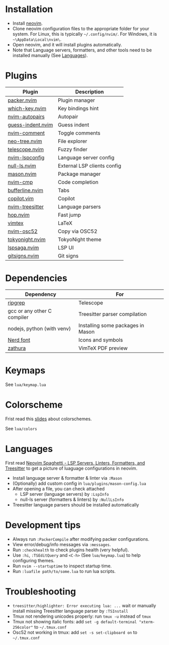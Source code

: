 # Installation

- Install [neovim](https://neovim.io/).
- Clone neovim configuration files to the appropriate folder for your system. For Linux, this is typically `~/.config/nvim/`. For Windows, it is `~\AppData\Local\nvim\`.
- Open neovim, and it will install plugins automatically.
- Note that Language servers, formatters, and other tools need to be installed manually (See [Languages](#Languages)).

# Plugins

| Plugin                                                                | Description                 |
| --------------------------------------------------------------------- | --------------------------- |
| [packer.nvim](https://github.com/wbthomason/packer.nvim)              | Plugin manager              |
| [which-key.nvim](https://github.com/folke/which-key.nvim)             | Key bindings hint           |
| [nvim-autopairs](https://github.com/windwp/nvim-autopairs)            | Autopair                    |
| [guess-indent.nvim](https://github.com/nmac427/guess-indent.nvim)     | Guess indent                |
| [nvim-comment](https://github.com/terrortylor/nvim-comment)           | Toggle comments             |
| [neo-tree.nvim](https://github.com/nvim-neo-tree/neo-tree.nvim)       | File explorer               |
| [telescope.nvim](https://github.com/nvim-telescope/telescope.nvim)    | Fuzzy finder                |
| [nvim-lspconfig](https://github.com/neovim/nvim-lspconfig)            | Language server config      |
| [null-ls.nvim](https://github.com/jose-elias-alvarez/null-ls.nvim)    | External LSP clients config |
| [mason.nvim](https://github.com/williamboman/mason.nvim)              | Package manager             |
| [nvim-cmp](https://github.com/hrsh7th/nvim-cmp)                       | Code completion             |
| [bufferline.nvim](https://github.com/bufferline.nvim)                 | Tabs                        |
| [copilot.vim](https://github.com/github/copilot.vim)                  | Copilot                     |
| [nvim-treesitter](https://github.com/nvim-treesitter/nvim-treesitter) | Language parsers            |
| [hop.nvim](https://github.com/phaazon/hop.nvim)                       | Fast jump                   |
| [vimtex](https://github.com/lervag/vimtex)                            | LaTeX                       |
| [nvim-osc52](https://github.com/ojroques/nvim-osc52)                  | Copy via OSC52              |
| [tokyonight.nvim](https://github.com/folke/tokyonight.nvim)           | TokyoNight theme            |
| [lspsaga.nvim](https://github.com/glepnir/lspsaga.nvim)               | LSP UI                      |
| [gitsigns.nvim](https://github.com/lewis6991/gitsigns.nvim)           | Git signs                   |

# Dependencies

| Dependency                                          | For                               |
| --------------------------------------------------- | --------------------------------- |
| [ripgrep](https://github.com/BurntSushi/ripgrep)    | Telescope                         |
| gcc or any other C compiler                         | Treesitter parser compilation     |
| nodejs, python (with venv)                          | Installing some packages in Mason |
| [Nerd font](https://github.com/40huo/Patched-Fonts) | Icons and symbols                 |
| [zathura](https://pwmt.org/projects/zathura/)       | VimTeX PDF preview                |

# Keymaps

See `lua/keymap.lua`

# Colorscheme

Frist read this [slides](https://speakerdeck.com/cocopon/creating-your-lovely-color-scheme) about colorschemes.

See `lua/colors`

# Languages

First read [Neovim Spaghetti - LSP Servers, Linters, Formatters, and Treesitter](https://roobert.github.io/2022/12/03/Extending-Neovim/) to get a picture of luaguage configurations in neovim.

- Install language server & formatter & linter via `:Mason`
- (Optionally) add custom config in `lua/plugins/mason-config.lua`
- After opening a file, you can check attached
  - LSP server (language servers) by `:LspInfo`
  - null-ls server (formatters & linters) by `:NullLsInfo`
- Treesitter language parsers should be installed automatically

# Development tips

- Always run `:PackerCompile` after modifying packer configurations.
- View error/debug/info messages via `:messages`.
- Run `:checkhealth` to check plugins health (very helpful).
- Use `:hi`, `:TSEditQuery` and `<C-h>` (See `lua/keymap.lua`) to help configuring themes.
- Run `nvim --startuptime` to inspect startup time.
- Run `:luafile path/to/some.lua` to run lua scripts.

# Troubleshooting

- `treesitter/highlighter: Error executing lua: ...` wait or manually install missing Treesitter language parser by `:TSInstall`
- Tmux not rendering unicodes properly: run `tmux -u` instead of `tmux`
- Tmux not showing italic fonts: add `set -g default-terminal "xterm-256color"` to `~/.tmux.conf`
- Osc52 not working in tmux: add `set -s set-clipboard on` to `~/.tmux.conf`
